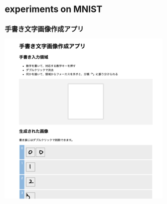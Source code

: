 experiments on MNIST
====================

手書き文字画像作成アプリ
------------------------

[![create your own data](v0.2.png)](https://ttnok.github.io/mnist/myfigures.html)